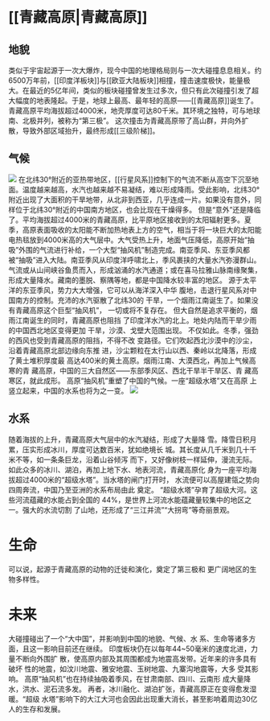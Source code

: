 ---
---
# [[青藏高原|青藏高原]] 
## 地貌
类似于宇宙起源于一次大爆炸，现今中国的地理格局则与一次大碰撞息息相关。约6500万年前，[[印度洋板块]]与[[欧亚大陆板块]]相撞，撞击速度极快，能量极大。在最近的5亿年间，类似的板块碰撞曾发生过多次，但只有此次碰撞引发了超大幅度的地表隆起。于是，地球上最高、最年轻的高原——[[青藏高原]]诞生了。青藏高原平均海拔超过4000米，地壳厚度可达80千米。其环境之独特，可与地球南、北极并列，被称为“第三极”。
这次撞击为青藏高原带了高山群，并向外扩散，导致外部区域抬升，最终形成[[三级阶梯]]。
## 气候
![](https://gd-hbimg.huaban.com/2ef3033c015ac541190848df17aa5d85aa300ff6e91f-t0wetU_fw1200webp)
在北纬30°附近的亚热带地区，[[行星风系]]控制下的气流不断从高空下沉至地面。温度越来越高，水汽也越来越不易凝结，难以形成降雨。受此影响，北纬30°附近出现了大面积的干旱地带，从北非到西亚，几乎连成一片。如果没有意外，同样位于北纬30°附近的中国南方地区，也会比现在干燥得多。
但是“意外”还是降临了。平均海拔超过4000米的青藏高原，比平原地区接收到的太阳辐射更多。夏季，高原表面吸收的太阳能不断加热地表上方的空气，相当于将一块巨大的太阳能电热毯放到4000米高的大气层中。大气受热上升，地面气压降低，高原开始“抽吸”外围的气流进行补给，一个大型“抽风机”制造完成。南亚季风、东亚季风都被“抽吸”进入大陆。南亚季风从印度洋呼啸北上，季风裹挟的大量水汽弥漫群山。气流或从山间峡谷鱼贯而入，形成汹涌的水汽通道；或在喜马拉雅山脉南缘聚集，形成大量降水。藏南的墨脱、察隅等地，都是中国降水较丰富的地区。
源于太平洋的东亚季风，势力大大增强，它可以从海洋深入中华
腹地，击退行星风系对中国南方的控制。充沛的水汽驱散了北纬30的
干旱，一个烟雨江南诞生了。如果没有青藏高原这个巨型“抽风机”，
一切或将不复存在。
但大自然是追求平衡的，烟雨江南诞生的同时，青藏高原也阻挡
了印度洋水汽的北上。地处内陆而干旱少雨的中国西北地区变得更加
干旱，沙漠、戈壁大范围出现。
不仅如此。冬季，强劲的西风也受到青藏高原的阻挡，不得不改
变路径。它们吹起西北沙漠中的沙尘，沿着青藏高原北部边缘向东推
进，沙尘颗粒在太行山以西、秦岭以北降落，形成了黄土堆积厚度最
高达400米的黄土高原。烟雨江南、大漠西北，再加上气候高寒的青
藏高原，中国的三大自然区——东部季风区、西北干旱半干旱区、青
藏高寒区，就此成形。
高原“抽风机”重塑了中国的气候。一座“超级水塔”又在高原
上竖立起来，中国的水系也将为之一变。
![](https://gd-hbimg.huaban.com/be8065476ecbb98d7596c3b6ada0b6a414e3b16410d64-GUdbCX_fw1200webp)
## 水系
随着海拔的上升，青藏高原大气层中的水汽凝结，形成了大量降
雪。降雪日积月累，压实形成冰川，厚度可达数百米，犹如绝境长
城。其长度从几千米到几十千米不等，如一条条巨龙，沿着山谷倾泻
而下，又好像树枝一样延伸，漫流无际。
如此众多的冰川、湖泊，再加上地下水、地表河流，青藏高原化
身为一座平均海拔超过4000米的“超级水塔”。当水塔的闸门打开时，
水流便可以高屋建瓴之势向四周奔流，中国乃至亚洲的水系布局由此
奠定。
“超级水塔”孕育了超级大河。这些河流蕴藏的水能占到全国的
44%，是世界上河流水能蕴藏量较集中的地区之一。强大的水流切割
了山地，还形成了“三江并流”“大拐弯”等奇丽景观。
# 生命
可以说，起源于青藏高原的动物的迁徙和演化，奠定了第三极和
更广阔地区的生物多样性。

# 未来
大碰撞碰出了一个“大中国”，并影响到中国的地貌、气候、水
系、生命等诸多方面，且这一影响目前还在继续。
印度板块仍在以每年44~50毫米的速度北进，力量不断向外围扩
散，使高原内部及其周围都成为地震高发带。近年来的许多具有破坏
性的地震，如汶川地震、雅安地震、玉树地震、九寨沟地震等，大多
受其影响。
高原“抽风机”也在持续抽吸着季风，在甘肃南部、四川、云南形
成大量降水，洪水、泥石流多发。
再者，冰川融化、湖泊扩张，青藏高原正在变得愈发湿暖。“超级
水塔”影响下的大江大河也会因此出现重大消长，甚至影响着周边30亿
人的生存和发展。